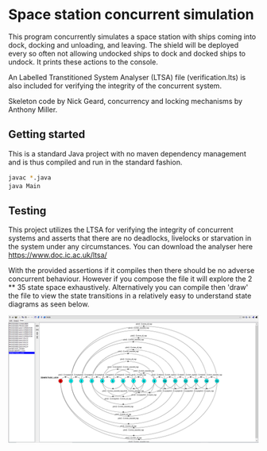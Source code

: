 # Space station concurrent simulation

This program concurrently simulates a space station with ships coming into dock, docking and unloading, and leaving. The shield will be deployed every so often not allowing undocked ships to dock and docked ships to undock. It prints these actions to the console.

An Labelled Transtitioned System Analyser (LTSA) file (verification.lts) is also included for verifying the integrity of the concurrent system.

Skeleton code by Nick Geard, concurrency and locking mechanisms by Anthony Miller.

## Getting started

This is a standard Java project with no maven dependency management and is thus compiled and run in the standard fashion.

```bash
javac *.java
java Main
```

## Testing 

This project utilizes the LTSA for verifying the integrity of concurrent systems and asserts that there are no deadlocks, livelocks or starvation in the system under any circumstances. You can download the analyser here https://www.doc.ic.ac.uk/ltsa/

With the provided assertions if it compiles then there should be no adverse concurrent behaviour. However if you compose the file it will explore the 2 ** 35 state space exhaustively. Alternatively you can compile then 'draw' the file to view the state transitions in a relatively easy to understand state diagrams as seen below.

![state machine](ltsaStateMachine.PNG)



